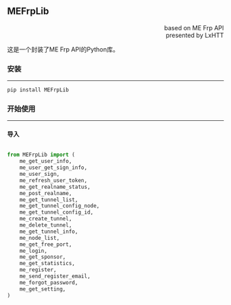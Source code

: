 ## MEFrpLib

<p align="right">based on ME Frp API<br>presented by LxHTT</p>

这是一个封装了ME Frp API的Python库。

### 安装

___

```bash
pip install MEFrpLib
```

### 开始使用  

___

#### 导入  

```python

from MEFrpLib import (
    me_get_user_info,
    me_user_get_sign_info,
    me_user_sign,
    me_refresh_user_token,
    me_get_realname_status,
    me_post_realname,
    me_get_tunnel_list,
    me_get_tunnel_config_node,
    me_get_tunnel_config_id,
    me_create_tunnel,
    me_delete_tunnel,
    me_get_tunnel_info,
    me_node_list,
    me_get_free_port,
    me_login,
    me_get_sponsor,
    me_get_statistics,
    me_register,
    me_send_register_email,
    me_forgot_password,
    me_get_setting,
)

```
